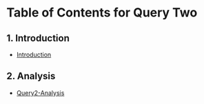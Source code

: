 # Table of Contents for Query Two

## 1. Introduction
- [Introduction](https://github.com/giofile/Project_CO2_Emissions/blob/main/QueryTwo/intro.ipynb)

## 2. Analysis
- [Query2-Analysis](https://colab.research.google.com/github/giofile/Project_CO2_Emissions/blob/main/QueryTwo/CO2_project_QueryTwo.ipynb)
